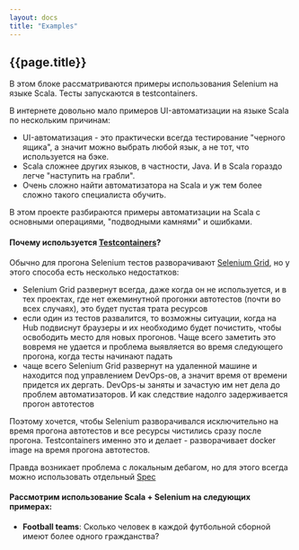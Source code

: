 ```yaml
---
layout: docs 
title: "Examples"
---
```


## {{page.title}}

В этом блоке рассматриваются примеры использования Selenium на языке Scala.
Тесты запускаются в testcontainers.

В интернете довольно мало примеров UI-автоматизации на языке Scala по нескольким причинам:
- UI-автоматизация - это практически всегда тестирование "черного ящика", а значит можно выбрать любой язык,
а не тот, что используется на бэке.
- Scala сложнее других языков, в частности, Java. И в Scala гораздо легче "наступить на грабли".
- Очень сложно найти автоматизатора на Scala и уж тем более сложно такого специалиста обучить.

В этом проекте разбираются примеры автоматизации на Scala с основными операциями, "подводными камнями" и ошибками.


#### Почему используется [Testcontainers](https://github.com/testcontainers/testcontainers-scala#selenium)? 

Обычно для прогона Selenium тестов разворачивают [Selenium Grid](https://www.selenium.dev/documentation/en/grid/),
но у этого способа есть несколько недостатков:
- Selenium Grid развернут всегда, даже когда он не используется, и в тех проектах,
где нет ежеминутной прогонки автотестов (почти во всех случаях), это будет пустая трата ресурсов
- если один из тестов развалится, то возможны ситуации, когда на Hub подвиснут браузеры
и их необходимо будет почистить, чтобы освободить место для новых прогонов.
Чаще всего заметить это вовремя не удается и проблема выявляется во время следующего прогона, 
когда тесты начинают падать
- чаще всего Selenium Grid развернут на удаленной машине и находится под управлением DevOps-ов, 
а значит время от времени придется их дергать. DevOps-ы заняты и зачастую им нет дела до проблем автоматизаторов. 
И как следствие надолго задерживается прогон автотестов

Поэтому хочется, чтобы Selenium разворачивался исключительно на время прогона автотестов и 
все ресурсы чистились сразу после прогона. 
Testcontainers именно это и делает - разворачивает docker image на время прогона автотестов.

Правда возникает проблема с локальным дебагом, но для этого всегда можно использовать отдельный [Spec](https://github.com/artemkorsakov/scalenium/blob/master/tests/src/test/scala/com/github/artemkorsakov/spec/LocalDebugSpec.scala)


#### Рассмотрим использование Scala + Selenium на следующих примерах:

- **Football teams**: Сколько человек в каждой футбольной сборной имеют более одного гражданства?